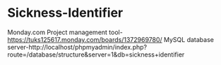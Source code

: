 # Sickness-Identifier
Monday.com Project management tool-https://tuks125617.monday.com/boards/1372969780/
MySQL database server-http://localhost/phpmyadmin/index.php?route=/database/structure&server=1&db=sickness+identifier
